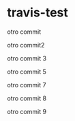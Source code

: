 # travis-test

otro commit

otro commit2

otro commit 3

otro commit 5

otro commit 7

otro commit 8

otro commit 9
